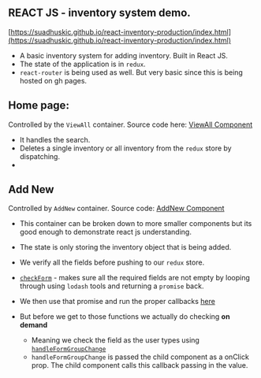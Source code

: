 ## REACT JS - inventory system demo.

[https://suadhuskic.github.io/react-inventory-production/index.html](https://suadhuskic.github.io/react-inventory-production/index.html)

 - A basic inventory system for adding inventory. Built in React JS.
 - The state of the application is in `redux`.
 - `react-router` is being used as well. But very basic since this is being hosted on gh pages.

## Home page:

 Controlled by the `ViewAll` container. Source code here:
 [ViewAll Component](https://github.com/suadhuskic/suadhuskic.github.io/blob/master/react-inventory/src/containers/ViewAll.js)

 - It handles the search.
 - Deletes a single inventory or all inventory from the `redux` store by dispatching.
 -

## Add New

Controlled by `AddNew` container. Source code:
 [AddNew Component](https://github.com/suadhuskic/suadhuskic.github.io/blob/master/react-inventory/src/containers/AddNew.js)

 - This container can be broken down to more smaller components but its good enough to demonstrate react js understanding.

 - The state is only storing the inventory object that is being added.
 - We verify all the fields before pushing to our `redux` store.
  - [`checkForm`](https://github.com/suadhuskic/suadhuskic.github.io/blob/master/react-inventory/src/containers/AddNew.js#LC60) - makes sure all the required fields are not empty by looping through using `lodash` tools and returning a `promise` back.
  - We then use that promise and run the proper callbacks [here](https://github.com/suadhuskic/suadhuskic.github.io/blob/master/react-inventory/src/containers/AddNew.js#LC80)
  - But before we get to those functions we actually do checking __on demand__
    - Meaning we check the field as the user types using  [`handleFormGroupChange`](https://github.com/suadhuskic/suadhuskic.github.io/blob/master/react-inventory/src/containers/AddNew.js#LC115)
    - `handleFormGroupChange` is passed the child component as a onClick prop. The child component calls this callback passing in the value.
